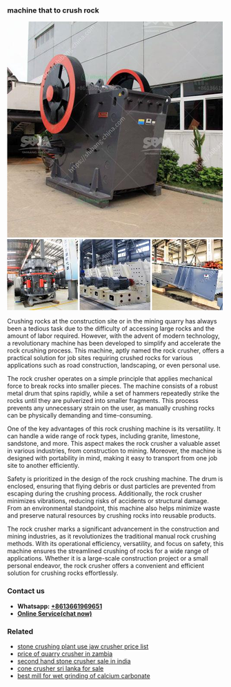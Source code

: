 <h3>machine that to crush rock</h3><img src='1703042177.jpg' alt=''><p>Crushing rocks at the construction site or in the mining quarry has always been a tedious task due to the difficulty of accessing large rocks and the amount of labor required. However, with the advent of modern technology, a revolutionary machine has been developed to simplify and accelerate the rock crushing process. This machine, aptly named the rock crusher, offers a practical solution for job sites requiring crushed rocks for various applications such as road construction, landscaping, or even personal use.</p><p>The rock crusher operates on a simple principle that applies mechanical force to break rocks into smaller pieces. The machine consists of a robust metal drum that spins rapidly, while a set of hammers repeatedly strike the rocks until they are pulverized into smaller fragments. This process prevents any unnecessary strain on the user, as manually crushing rocks can be physically demanding and time-consuming.</p><p>One of the key advantages of this rock crushing machine is its versatility. It can handle a wide range of rock types, including granite, limestone, sandstone, and more. This aspect makes the rock crusher a valuable asset in various industries, from construction to mining. Moreover, the machine is designed with portability in mind, making it easy to transport from one job site to another efficiently.</p><p>Safety is prioritized in the design of the rock crushing machine. The drum is enclosed, ensuring that flying debris or dust particles are prevented from escaping during the crushing process. Additionally, the rock crusher minimizes vibrations, reducing risks of accidents or structural damage. From an environmental standpoint, this machine also helps minimize waste and preserve natural resources by crushing rocks into reusable products.</p><p>The rock crusher marks a significant advancement in the construction and mining industries, as it revolutionizes the traditional manual rock crushing methods. With its operational efficiency, versatility, and focus on safety, this machine ensures the streamlined crushing of rocks for a wide range of applications. Whether it is a large-scale construction project or a small personal endeavor, the rock crusher offers a convenient and efficient solution for crushing rocks effortlessly.</p><h3>Contact us</h3><ul><li><strong>Whatsapp:&nbsp;<a href="https://wa.me/8613661969651">+8613661969651</a></strong></li><li><a href="https://swt.shibang-china.com/?git&amp;zhl&amp;machine that to crush rock"><strong>Online Service(chat now)</strong></a></li></ul><h3>Related</h3><ul><li><a href='stone crushing plant use jaw crusher price list.md'>stone crushing plant use jaw crusher price list</a></li><li><a href='price of quarry crusher in zambia.md'>price of quarry crusher in zambia</a></li><li><a href='second hand stone crusher sale in india.md'>second hand stone crusher sale in india</a></li><li><a href='cone crusher sri lanka for sale.md'>cone crusher sri lanka for sale</a></li><li><a href='best mill for wet grinding of calcium carbonate.md'>best mill for wet grinding of calcium carbonate</a></li></ul>